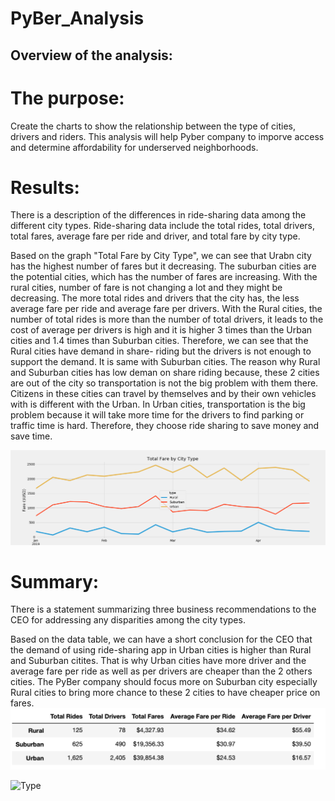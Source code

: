 # PyBer_Analysis
## Overview of the analysis:

# The purpose:  
Create the charts to show the relationship between the type of cities, drivers and riders. This analysis will help Pyber company to  imporve access and determine affordability for underserved neighborhoods.

# Results:

There is a description of the differences in ride-sharing data among the different city types. Ride-sharing data include the total rides, total drivers, total fares, average fare per ride and driver, and total fare by city type. 

Based on the graph "Total Fare by City Type", we can see that Urabn city has the highest number of fares but it decreasing. The suburban cities are the potential cities, which has the number of fares are increasing. With the rural cities, number of fare is not changing a lot and they might be decreasing.
The more total rides and drivers that the city has, the less average fare per ride and average fare per drivers. With the Rural cities, the number of total rides is more than the number of total drivers, it leads to the cost of average per drivers is high and it is higher 3 times than the Urban cities and 1.4 times than Suburban cities. Therefore, we can see that the Rural cities have demand in share- riding but the drivers is not enough to support the demand. It is same with Suburban cities. The reason why Rural and Suburban cities has low deman on share riding because, these 2 cities are out of the city so transportation is not the big problem with them there. Citizens in these cities can travel by themselves and by their own vehicles with is different with the Urban. In Urban cities, transportation is the big problem because it will take more time for the drivers to find parking or traffic time is hard. Therefore, they choose ride sharing to save money and save time. 


![Summary](Resources/Challenge_fare_summary.png)

# Summary:

There is a statement summarizing three business recommendations to the CEO for addressing any disparities among the city types. 

Based on the data table, we can have a short conclusion for the CEO that the demand of using ride-sharing app in Urban cities is higher than Rural and Suburban citites. That is why Urban cities have more driver and the average fare per ride as well as per drivers are cheaper than the 2 others cities. The PyBer company should focus more on Suburban city especially Rural cities to bring more chance to these 2 cities to have cheaper price on fares. 
![Summary](Resources/Summary_DataFrame.png)

![Type](Resources/fare_by_city_type.png)
